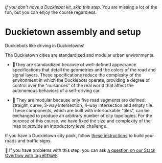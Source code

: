 _If you don't have a Duckiebot kit, skip this step_. You are missing a lot of the fun, but you can enjoy the course regardless.

# Duckietown assembly and setup  

Duckiebots like driving in Duckietowns!

The Duckietown cities are standardized and modular urban environments.

- 📐They are standardized because of well-defined appearance specifications that detail the geometries and the colors of the road and signal layers. These specifications reduce the complexity of the environment in which the Duckiebots operate, providing a degree of control over the "nuisances" of the real world that affect the autonomous behaviors of a self-driving car.

- 🧩 They are modular because only five road segments are defined: straight, curve, 3-way intersection, 4-way intersection and empty tile. These components, which are built with interlockable "tiles", can be exchanged to produce an arbitrary number of city topologies. For the purpose of this course, we have fixed the size and complexity of the map to provide an introductory level challenge.

If you have a Duckietown city pack, follow [these instructions][duckiebook-city-assembly] to build your roads and traffic signs.

🤔 If you have problems with this step, you can ask [a question on our Stack Overflow with tag `#DTNAVM`](https://stackoverflow.com/c/duckietown/questions/tagged/DTNAVM).

[duckiebook-city-assembly]: https://docs.duckietown.org/daffy/opmanual_duckietown/out/index.html
